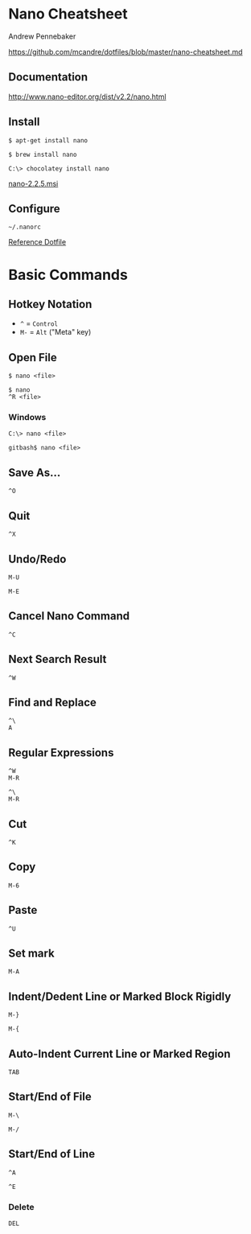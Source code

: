 # Nano Cheatsheet

Andrew Pennebaker

https://github.com/mcandre/dotfiles/blob/master/nano-cheatsheet.md

## Documentation

http://www.nano-editor.org/dist/v2.2/nano.html

## Install

    $ apt-get install nano

    $ brew install nano

    C:\> chocolatey install nano

[nano-2.2.5.msi](http://www.yellosoft.us/helpers#nano)

## Configure

    ~/.nanorc

[Reference Dotfile](https://github.com/mcandre/dotfiles/blob/master/.nanorc)

# Basic Commands

## Hotkey Notation

* `^` = `Control`
* `M-` = `Alt` ("Meta" key)

## Open File

    $ nano <file>

    $ nano
    ^R <file>

### Windows

    C:\> nano <file>

    gitbash$ nano <file>

## Save As...

    ^O

## Quit

    ^X

## Undo/Redo

    M-U

    M-E

## Cancel Nano Command

    ^C

## Next Search Result

    ^W

## Find and Replace

    ^\
    A

## Regular Expressions

    ^W
    M-R

    ^\
    M-R

## Cut

    ^K

## Copy

    M-6

## Paste

    ^U

## Set mark

    M-A

## Indent/Dedent Line or Marked Block Rigidly

    M-}

    M-{

## Auto-Indent Current Line or Marked Region

    TAB

## Start/End of File

    M-\

    M-/

## Start/End of Line

    ^A

    ^E

### Delete

    DEL
